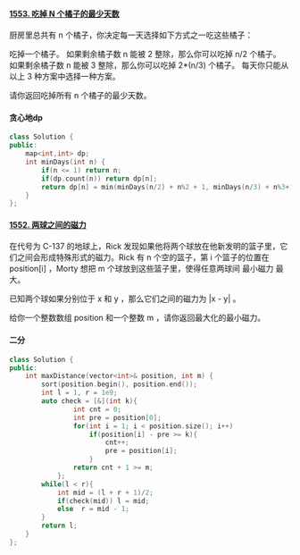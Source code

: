 #### [1553. 吃掉 N 个橘子的最少天数](https://leetcode-cn.com/problems/minimum-number-of-days-to-eat-n-oranges/)

厨房里总共有 n 个橘子，你决定每一天选择如下方式之一吃这些橘子：

吃掉一个橘子。
如果剩余橘子数 n 能被 2 整除，那么你可以吃掉 n/2 个橘子。
如果剩余橘子数 n 能被 3 整除，那么你可以吃掉 2*(n/3) 个橘子。
每天你只能从以上 3 种方案中选择一种方案。

请你返回吃掉所有 n 个橘子的最少天数。

#### 贪心地dp

```cpp
class Solution {
public:
    map<int,int> dp;
    int minDays(int n) {
        if(n <= 1) return n;
        if(dp.count(n)) return dp[n];
        return dp[n] = min(minDays(n/2) + n%2 + 1, minDays(n/3) + n%3+1);
    }
};
```

#### [1552. 两球之间的磁力](https://leetcode-cn.com/problems/magnetic-force-between-two-balls/)

在代号为 C-137 的地球上，Rick 发现如果他将两个球放在他新发明的篮子里，它们之间会形成特殊形式的磁力。Rick 有 n 个空的篮子，第 i 个篮子的位置在 position[i] ，Morty 想把 m 个球放到这些篮子里，使得任意两球间 最小磁力 最大。

已知两个球如果分别位于 x 和 y ，那么它们之间的磁力为 |x - y| 。

给你一个整数数组 position 和一个整数 m ，请你返回最大化的最小磁力。

#### 二分

```cpp
class Solution {
public:
    int maxDistance(vector<int>& position, int m) {
        sort(position.begin(), position.end());
        int l = 1, r = 1e9;
        auto check = [&](int k){
                int cnt = 0;
                int pre = position[0];
                for(int i = 1; i < position.size(); i++)
                    if(position[i] - pre >= k){
                        cnt++;
                        pre = position[i];
                    }
                return cnt + 1 >= m;
            };
        while(l < r){
            int mid = (l + r + 1)/2;
            if(check(mid)) l = mid;
            else  r = mid - 1;
        }
        return l;
    }
};
```

